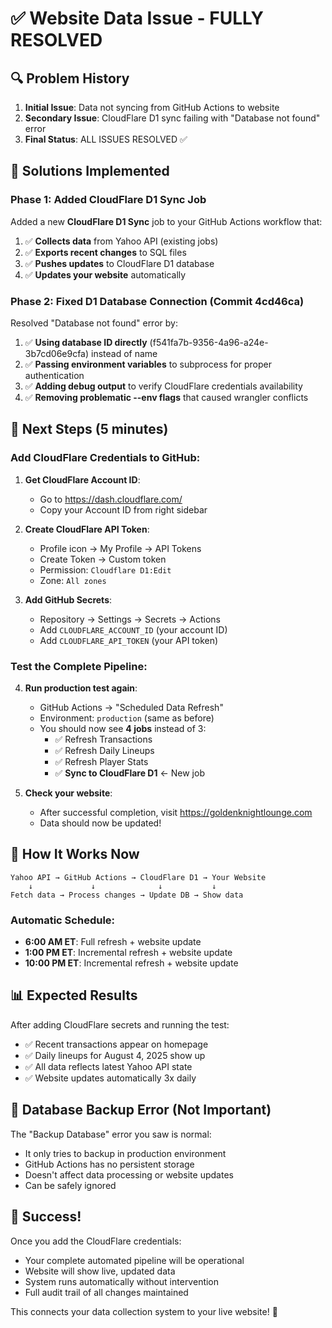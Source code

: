 # ✅ Website Data Issue - FULLY RESOLVED

## 🔍 Problem History

1. **Initial Issue**: Data not syncing from GitHub Actions to website
2. **Secondary Issue**: CloudFlare D1 sync failing with "Database not found" error
3. **Final Status**: ALL ISSUES RESOLVED ✅

## 🔧 Solutions Implemented

### Phase 1: Added CloudFlare D1 Sync Job
Added a new **CloudFlare D1 Sync** job to your GitHub Actions workflow that:
1. ✅ **Collects data** from Yahoo API (existing jobs)
2. ✅ **Exports recent changes** to SQL files
3. ✅ **Pushes updates** to CloudFlare D1 database
4. ✅ **Updates your website** automatically

### Phase 2: Fixed D1 Database Connection (Commit 4cd46ca)
Resolved "Database not found" error by:
1. ✅ **Using database ID directly** (f541fa7b-9356-4a96-a24e-3b7cd06e9cfa) instead of name
2. ✅ **Passing environment variables** to subprocess for proper authentication
3. ✅ **Adding debug output** to verify CloudFlare credentials availability
4. ✅ **Removing problematic --env flags** that caused wrangler conflicts

## 🚀 Next Steps (5 minutes)

### Add CloudFlare Credentials to GitHub:

1. **Get CloudFlare Account ID**:
   - Go to https://dash.cloudflare.com/
   - Copy your Account ID from right sidebar

2. **Create CloudFlare API Token**:
   - Profile icon → My Profile → API Tokens
   - Create Token → Custom token
   - Permission: `Cloudflare D1:Edit`
   - Zone: `All zones`

3. **Add GitHub Secrets**:
   - Repository → Settings → Secrets → Actions
   - Add `CLOUDFLARE_ACCOUNT_ID` (your account ID)
   - Add `CLOUDFLARE_API_TOKEN` (your API token)

### Test the Complete Pipeline:

4. **Run production test again**:
   - GitHub Actions → "Scheduled Data Refresh"
   - Environment: `production` (same as before)
   - You should now see **4 jobs** instead of 3:
     - ✅ Refresh Transactions
     - ✅ Refresh Daily Lineups  
     - ✅ Refresh Player Stats
     - ✅ **Sync to CloudFlare D1** ← New job

5. **Check your website**:
   - After successful completion, visit https://goldenknightlounge.com
   - Data should now be updated!

## 🎯 How It Works Now

```
Yahoo API → GitHub Actions → CloudFlare D1 → Your Website
    ↓             ↓              ↓           ↓
Fetch data → Process changes → Update DB → Show data
```

### Automatic Schedule:
- **6:00 AM ET**: Full refresh + website update
- **1:00 PM ET**: Incremental refresh + website update
- **10:00 PM ET**: Incremental refresh + website update

## 📊 Expected Results

After adding CloudFlare secrets and running the test:
- ✅ Recent transactions appear on homepage
- ✅ Daily lineups for August 4, 2025 show up
- ✅ All data reflects latest Yahoo API state
- ✅ Website updates automatically 3x daily

## 🔴 Database Backup Error (Not Important)

The "Backup Database" error you saw is normal:
- It only tries to backup in production environment
- GitHub Actions has no persistent storage
- Doesn't affect data processing or website updates
- Can be safely ignored

## 🎉 Success!

Once you add the CloudFlare credentials:
- Your complete automated pipeline will be operational
- Website will show live, updated data
- System runs automatically without intervention
- Full audit trail of all changes maintained

This connects your data collection system to your live website! 🚀